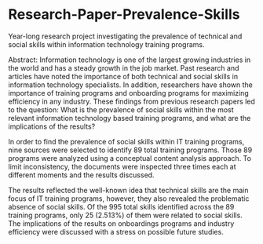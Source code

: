 # Research-Paper-Prevalence-Skills
Year-long research project investigating the prevalence of technical and social skills within information technology training programs.

Abstract:
Information technology is one of the largest growing industries in the world and has a steady growth in the job market. Past research and articles have noted the importance of both technical and social skills in information technology specialists. In addition, researchers have shown the importance of training programs and onboarding programs for maximizing efficiency in any industry. These findings from previous research papers led to the question: What is the prevalence of social skills within the most relevant information technology based training programs, and what are the implications of the results?

In order to find the prevalence of social skills within IT training programs, nine sources were selected to identify 89 total training programs. Those 89 programs were analyzed using a conceptual content analysis approach. To limit inconsistency, the documents were inspected three times each at different moments and the results discussed.
	
The results reflected the well-known idea that technical skills are the main focus of IT training programs, however, they also revealed the problematic absence of social skills. Of the 995 total skills identified across the 89 training programs, only 25 (2.513%) of them were related to social skills. The implications of the results on onboardings programs and industry efficiency were discussed with a stress on possible future studies.

